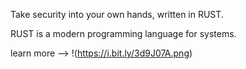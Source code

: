 Take security into your own hands, written in RUST. 

RUST is a modern programming language for systems.

learn more --> !(https://i.bit.ly/3d9J07A.png)
